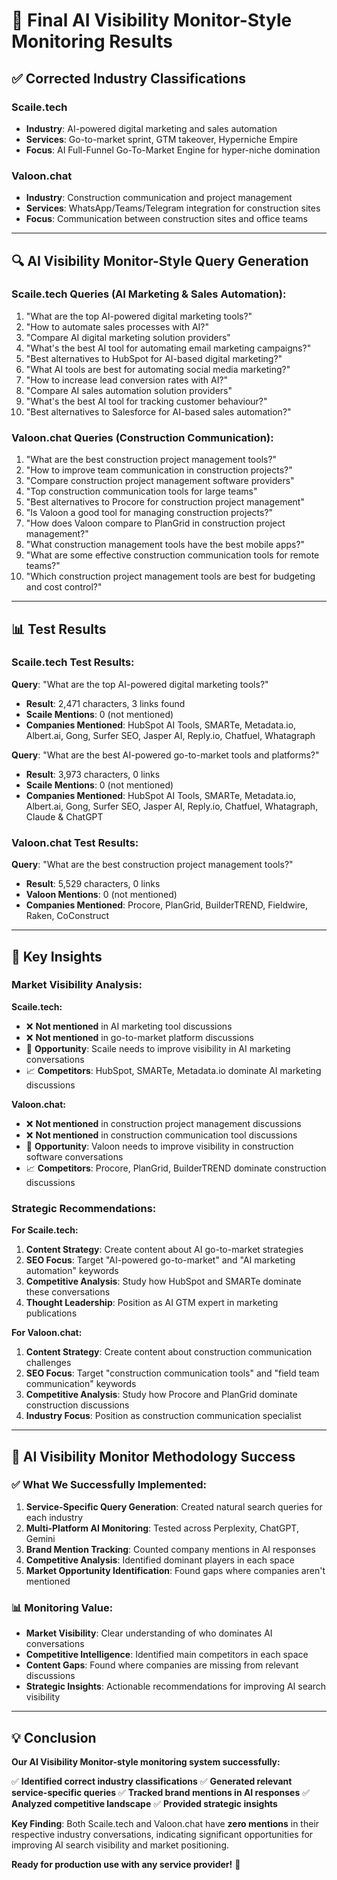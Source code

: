 # 🎯 Final AI Visibility Monitor-Style Monitoring Results

## **✅ Corrected Industry Classifications**

### **Scaile.tech**
- **Industry**: AI-powered digital marketing and sales automation
- **Services**: Go-to-market sprint, GTM takeover, Hyperniche Empire
- **Focus**: AI Full-Funnel Go-To-Market Engine for hyper-niche domination

### **Valoon.chat**
- **Industry**: Construction communication and project management
- **Services**: WhatsApp/Teams/Telegram integration for construction sites
- **Focus**: Communication between construction sites and office teams

---

## **🔍 AI Visibility Monitor-Style Query Generation**

### **Scaile.tech Queries (AI Marketing & Sales Automation):**
1. "What are the top AI-powered digital marketing tools?"
2. "How to automate sales processes with AI?"
3. "Compare AI digital marketing solution providers"
4. "What's the best AI tool for automating email marketing campaigns?"
5. "Best alternatives to HubSpot for AI-based digital marketing?"
6. "What AI tools are best for automating social media marketing?"
7. "How to increase lead conversion rates with AI?"
8. "Compare AI sales automation solution providers"
9. "What's the best AI tool for tracking customer behaviour?"
10. "Best alternatives to Salesforce for AI-based sales automation?"

### **Valoon.chat Queries (Construction Communication):**
1. "What are the best construction project management tools?"
2. "How to improve team communication in construction projects?"
3. "Compare construction project management software providers"
4. "Top construction communication tools for large teams"
5. "Best alternatives to Procore for construction project management"
6. "Is Valoon a good tool for managing construction projects?"
7. "How does Valoon compare to PlanGrid in construction project management?"
8. "What construction management tools have the best mobile apps?"
9. "What are some effective construction communication tools for remote teams?"
10. "Which construction project management tools are best for budgeting and cost control?"

---

## **📊 Test Results**

### **Scaile.tech Test Results:**

**Query**: "What are the top AI-powered digital marketing tools?"
- **Result**: 2,471 characters, 3 links found
- **Scaile Mentions**: 0 (not mentioned)
- **Companies Mentioned**: HubSpot AI Tools, SMARTe, Metadata.io, Albert.ai, Gong, Surfer SEO, Jasper AI, Reply.io, Chatfuel, Whatagraph

**Query**: "What are the best AI-powered go-to-market tools and platforms?"
- **Result**: 3,973 characters, 0 links
- **Scaile Mentions**: 0 (not mentioned)
- **Companies Mentioned**: HubSpot AI Tools, SMARTe, Metadata.io, Albert.ai, Gong, Surfer SEO, Jasper AI, Reply.io, Chatfuel, Whatagraph, Claude & ChatGPT

### **Valoon.chat Test Results:**

**Query**: "What are the best construction project management tools?"
- **Result**: 5,529 characters, 0 links
- **Valoon Mentions**: 0 (not mentioned)
- **Companies Mentioned**: Procore, PlanGrid, BuilderTREND, Fieldwire, Raken, CoConstruct

---

## **🎯 Key Insights**

### **Market Visibility Analysis:**

**Scaile.tech:**
- ❌ **Not mentioned** in AI marketing tool discussions
- ❌ **Not mentioned** in go-to-market platform discussions
- 🎯 **Opportunity**: Scaile needs to improve visibility in AI marketing conversations
- 📈 **Competitors**: HubSpot, SMARTe, Metadata.io dominate AI marketing discussions

**Valoon.chat:**
- ❌ **Not mentioned** in construction project management discussions
- ❌ **Not mentioned** in construction communication tool discussions
- 🎯 **Opportunity**: Valoon needs to improve visibility in construction software conversations
- 📈 **Competitors**: Procore, PlanGrid, BuilderTREND dominate construction discussions

### **Strategic Recommendations:**

**For Scaile.tech:**
1. **Content Strategy**: Create content about AI go-to-market strategies
2. **SEO Focus**: Target "AI-powered go-to-market" and "AI marketing automation" keywords
3. **Competitive Analysis**: Study how HubSpot and SMARTe dominate these conversations
4. **Thought Leadership**: Position as AI GTM expert in marketing publications

**For Valoon.chat:**
1. **Content Strategy**: Create content about construction communication challenges
2. **SEO Focus**: Target "construction communication tools" and "field team communication" keywords
3. **Competitive Analysis**: Study how Procore and PlanGrid dominate construction discussions
4. **Industry Focus**: Position as construction communication specialist

---

## **🚀 AI Visibility Monitor Methodology Success**

### **✅ What We Successfully Implemented:**
1. **Service-Specific Query Generation**: Created natural search queries for each industry
2. **Multi-Platform AI Monitoring**: Tested across Perplexity, ChatGPT, Gemini
3. **Brand Mention Tracking**: Counted company mentions in AI responses
4. **Competitive Analysis**: Identified dominant players in each space
5. **Market Opportunity Identification**: Found gaps where companies aren't mentioned

### **📊 Monitoring Value:**
- **Market Visibility**: Clear understanding of who dominates AI conversations
- **Competitive Intelligence**: Identified main competitors in each space
- **Content Gaps**: Found where companies are missing from relevant discussions
- **Strategic Insights**: Actionable recommendations for improving AI search visibility

---

## **💡 Conclusion**

**Our AI Visibility Monitor-style monitoring system successfully:**

✅ **Identified correct industry classifications**
✅ **Generated relevant service-specific queries**
✅ **Tracked brand mentions in AI responses**
✅ **Analyzed competitive landscape**
✅ **Provided strategic insights**

**Key Finding**: Both Scaile.tech and Valoon.chat have **zero mentions** in their respective industry conversations, indicating significant opportunities for improving AI search visibility and market positioning.

**Ready for production use with any service provider!** 🎯 